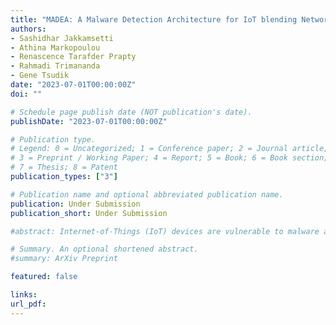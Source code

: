 ```yaml
---
title: "MADEA: A Malware Detection Architecture for IoT blending Network Monitoring and Device Attestation"
authors:
- Sashidhar Jakkamsetti
- Athina Markopoulou
- Renascence Tarafder Prapty
- Rahmadi Trimananda
- Gene Tsudik
date: "2023-07-01T00:00:00Z"
doi: ""

# Schedule page publish date (NOT publication's date).
publishDate: "2023-07-01T00:00:00Z"

# Publication type.
# Legend: 0 = Uncategorized; 1 = Conference paper; 2 = Journal article;
# 3 = Preprint / Working Paper; 4 = Report; 5 = Book; 6 = Book section;
# 7 = Thesis; 8 = Patent
publication_types: ["3"]

# Publication name and optional abbreviated publication name.
publication: Under Submission
publication_short: Under Submission

#abstract: Internet-of-Things (IoT) devices are vulnerable to malware and require new mitigation techniques due to their limited resources. To that end, previous research has used periodic Remote Attestation (RA) or Traffic Analysis (TA) to detect malware in IoT devices. However, RA is expensive, and TA only raises suspicion without confirming malware presence. To solve this, we design MADEA, the first system that blends RA and TA to offer a comprehensive approach to malware detection for the IoT ecosystem. TA builds profiles of expected packet traces during benign operations of each device and then uses them to detect malware from network traffic in real-time. RA confirms the presence or absence of malware on the device. MADEA achieves 100% true positive rate. It also outperforms other approaches with 160× faster detection time and, for a 1.84 W camera, it can save at least ∼26 Wh of power yearly consumed for periodic malware detection.

# Summary. An optional shortened abstract.
#summary: ArXiv Preprint

featured: false

links:
url_pdf: 
---
```

